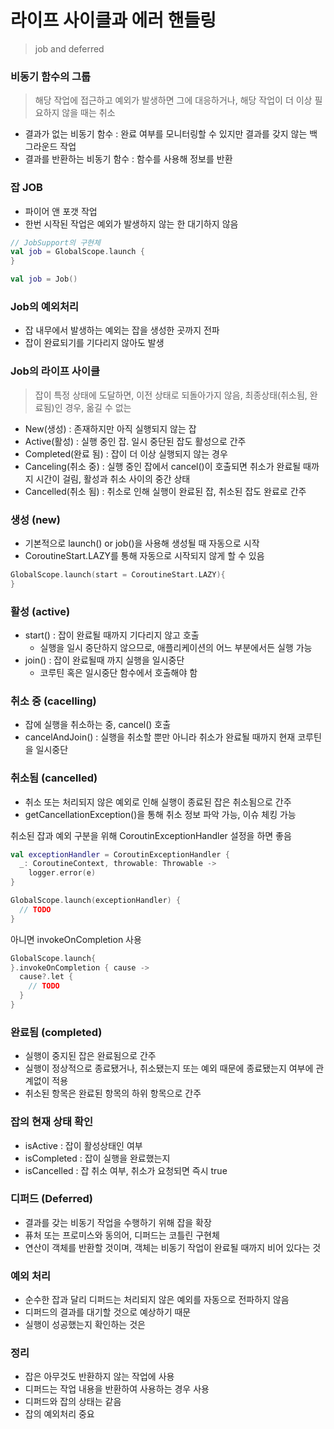 # 라이프 사이클과 에러 핸들링

> job and deferred

### 비동기 함수의 그룹

> 해당 작업에 접근하고 예외가 발생하면 그에 대응하거나, 해당 작업이 더 이상 필요하지 않을 때는 취소

- 결과가 없는 비동기 함수 : 완료 여부를 모니터링할 수 있지만 결과를 갖지 않는 백그라운드 작업
- 결과를 반환하는 비동기 함수 : 함수를 사용해 정보를 반환

### 잡 JOB

- 파이어 앤 포갯 작업
- 한번 시작된 작업은 예외가 발생하지 않는 한 대기하지 않음

```kotlin
// JobSupport의 구현체
val job = GlobalScope.launch {
}

val job = Job()
```

### Job의 예외처리

- 잡 내무에서 발생하는 예외는 잡을 생성한 곳까지 전파
- 잡이 완료되기를 기다리지 않아도 발생

### Job의 라이프 사이클

> 잡이 특정 상태에 도달하면, 이전 상태로 되돌아가지 않음, 최종상태(취소됨, 완료됨)인 경우, 옮길 수 없는 

- New(생성) : 존재하지만 아직 실행되지 않는 잡
- Active(활성) : 실행 중인 잡. 일시 중단된 잡도 활성으로 간주
- Completed(완료 됨) : 잡이 더 이상 실행되지 않는 경우
- Canceling(취소 중) : 실행 중인 잡에서 cancel()이 호출되면 취소가 완료될 때까지 시간이 걸림, 활성과 취소 사이의 중간 상태
- Cancelled(취소 됨) : 취소로 인해 실행이 완료된 잡, 취소된 잡도 완료로 간주

### 생성 (new)

- 기본적으로 launch() or job()을 사용해 생성될 때 자동으로 시작
- CoroutineStart.LAZY를 통해 자동으로 시작되지 않게 할 수 있음

```kotlin
GlobalScope.launch(start = CoroutineStart.LAZY){
}
```

### 활성 (active)

- start() : 잡이 완료될 때까지 기다리지 않고 호출
  - 실행을 일시 중단하지 않으므로, 애플리케이션의 어느 부분에서든 실행 가능 
- join() : 잡이 완료될때 까지 실행을 일시중단
  - 코루틴 혹은 일시중단 함수에서 호출해야 함

### 취소 중 (cacelling)

- 잡에 실행을 취소하는 중, cancel() 호출
- cancelAndJoin() : 실행을 취소할 뿐만 아니라 취소가 완료될 때까지 현재 코루틴을 일시중단

### 취소됨 (cancelled)

- 취소 또는 처리되지 않은 예외로 인해 실행이 종료된 잡은 취소됨으로 간주
- getCancellationException()을 통해 취소 정보 파악 가능, 이슈 체킹 가능

취소된 잡과 예외 구분을 위해 CoroutinExceptionHandler 설정을 하면 좋음

```kotlin
val exceptionHandler = CoroutinExceptionHandler {
  _: CoroutineContext, throwable: Throwable ->
    logger.error(e)
}

GlobalScope.launch(exceptionHandler) {
  // TODO
}
```

아니면 invokeOnCompletion 사용

```kotlin
GlobalScope.launch{
}.invokeOnCompletion { cause ->
  cause?.let {
    // TODO
  }
}
```

### 완료됨 (completed)

- 실행이 중지된 잡은 완료됨으로 간주
- 실행이 정상적으로 종료됐거나, 취소됐는지 또는 예외 때문에 종료됐는지 여부에 관계없이 적용
- 취소된 항목은 완료된 항목의 하위 항목으로 간주

### 잡의 현재 상태 확인

- isActive : 잡이 활성상태인 여부
- isCompleted : 잡이 실행을 완료했는지
- isCancelled : 잡 취소 여부, 취소가 요청되면 즉시 true

### 디퍼드 (Deferred)

- 결과를 갖는 비동기 작업을 수행하기 위해 잡을 확장
- 퓨처 또는 프로미스와 동의어, 디퍼드는 코틀린 구현체
- 연산이 객체를 반환할 것이며, 객체는 비동기 작업이 완료될 때까지 비어 있다는 것

### 예외 처리

- 순수한 잡과 달리 디퍼드는 처리되지 않은 예외를 자동으로 전파하지 않음
- 디퍼드의 결과를 대기할 것으로 예상하기 때문
- 실행이 성공했는지 확인하는 것은 

### 정리

- 잡은 아무것도 반환하지 않는 작업에 사용
- 디퍼드는 작업 내용을 반환하여 사용하는 경우 사용
- 디퍼드와 잡의 상태는 같음
- 잡의 예외처리 중요
